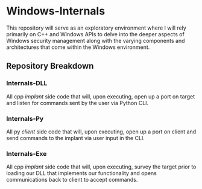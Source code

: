 # Windows-Internals
This repository will serve as an exploratory environment where I will rely primarily on C++ and Windows APIs to delve into the deeper aspects of Windows security management along with the varying components and architectures that come within the Windows environment.

## Repository Breakdown

### Internals-DLL
All cpp *implant* side code that will, upon executing, open up a port on target and listen for commands sent by the user via Python CLI.

### Internals-Py
All py *client* side code that will, upon executing, open up a port on client and send commands to the implant via user input in the CLI.

### Internals-Exe
All cpp *implant* side code that will, upon executing, survey the target prior to loading our DLL that implements our functionality and opens communications back to client to accept commands. 
